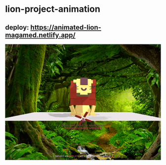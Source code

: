 # lion-project-animation

## deploy: https://animated-lion-magamed.netlify.app/

![Animated Lion image](https://github.com/AndyMagwayer/lion-project-animation/blob/main/Screenshot%202023-09-17%20075956.png)
